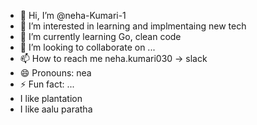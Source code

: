 - 👋 Hi, I’m @neha-Kumari-1
- 👀 I’m interested in learning and implmentaing new tech
- 🌱 I’m currently learning Go, clean code
- 💞️ I’m looking to collaborate on ...
- 📫 How to reach me neha.kumari030 -> slack
- 😄 Pronouns: nea
- ⚡ Fun fact: ...
- I like plantation
- I like aalu paratha 

<!---
neha-Kumari-1/neha-Kumari-1 is a ✨ special ✨ repository because its `README.md` (this file) appears on your GitHub profile.
You can click the Preview link to take a look at your changes.
--->
